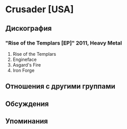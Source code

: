 # Crusader [USA]



## Дискография

### "Rise of the Templars [EP]" 2011, Heavy Metal

1. Rise of the Templars		 
2. Engineface		 
3. Asgard's Fire		 
4. Iron Forge


## Отношения с другими группами


## Обсуждения


## Упоминания

